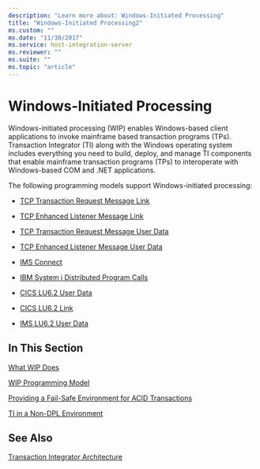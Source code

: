 ```yaml
---
description: "Learn more about: Windows-Initiated Processing"
title: "Windows-Initiated Processing2"
ms.custom: ""
ms.date: "11/30/2017"
ms.service: host-integration-server
ms.reviewer: ""
ms.suite: ""
ms.topic: "article"
---
```

# Windows-Initiated Processing
Windows-initiated processing (WIP) enables Windows-based client applications to invoke mainframe based transaction programs (TPs). Transaction Integrator (TI) along with the Windows operating system includes everything you need to build, deploy, and manage TI components that enable mainframe transaction programs (TPs) to interoperate with Windows-based COM and .NET applications.  
  
 The following programming models support Windows-initiated processing:  
  
-   [TCP Transaction Request Message Link](../core/tcp-transaction-request-message-link2.md)  
  
-   [TCP Enhanced Listener Message Link](../core/tcp-enhanced-listener-message-link1.md)  
  
-   [TCP Transaction Request Message User Data](../core/tcp-transaction-request-message-user-data2.md)  
  
-   [TCP Enhanced Listener Message User Data](../core/tcp-enhanced-listener-message-user-data2.md)  
  
-   [IMS Connect](../core/ims-connect1.md)  
  
-   [IBM System i Distributed Program Calls](../core/os-400-distributed-program-calls1.md)  
  
-   [CICS LU6.2 User Data](../core/cics-lu6-2-user-data2.md)  
  
-   [CICS LU6.2 Link](../core/cics-lu6-2-link1.md)  
  
-   [IMS LU6.2 User Data](../core/ims-lu6-2-user-data1.md)  
  
## In This Section  
 [What WIP Does](../core/what-wip-does1.md)  
  
 [WIP Programming Model](../core/wip-programming-model2.md)  
  
 [Providing a Fail-Safe Environment for ACID Transactions](../core/providing-a-fail-safe-environment-for-acid-transactions1.md)  
  
 [TI in a Non-DPL Environment](../core/ti-in-a-non-dpl-environment3.md)  
  
## See Also  
 [Transaction Integrator Architecture](../core/transaction-integrator-architecture1.md)
